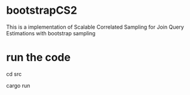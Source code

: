 # bootstrapCS2

This is a implementation of Scalable Correlated Sampling for Join Query Estimations with bootstrap sampling



# run the code 
cd src

cargo run
